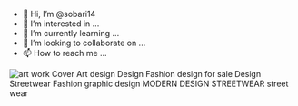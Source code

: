 - 👋 Hi, I’m @sobari14
- 👀 I’m interested in ...
- 🌱 I’m currently learning ...
- 💞️ I’m looking to collaborate on ...
- 📫 How to reach me ...

<!---
sobari14/sobari14 is a ✨ special ✨ repository because its `README.md` (this file) appears on your GitHub profile.
You can click the Preview link to take a look at your changes.
--->
<div class="ImageElement-root-kir ImageElement-loaded-icR"><!--[--><img src="https://mir-s3-cdn-cf.behance.net/project_modules/1400/070820111242417.5ffe3972ee310.jpg" srcset="https://mir-s3-cdn-cf.behance.net/project_modules/disp/070820111242417.5ffe3972ee310.jpg 600w, https://mir-s3-cdn-cf.behance.net/project_modules/max_1200/070820111242417.5ffe3972ee310.jpg 1200w, https://mir-s3-cdn-cf.behance.net/project_modules/1400_opt_1/070820111242417.5ffe3972ee310.jpg 1400w, https://mir-s3-cdn-cf.behance.net/project_modules/fs/070820111242417.5ffe3972ee310.jpg 1920w, https://mir-s3-cdn-cf.behance.net/project_modules/2800_opt_1/070820111242417.5ffe3972ee310.jpg 2800w" sizes="(max-width: 1400px) 100vw, 1400px" class="ImageElement-image-SRv ImageElement-blockPointerEvents-Rkg" alt="art work Cover Art design Design Fashion design for sale Design Streetwear Fashion  graphic design  MODERN DESIGN STREETWEAR street wear" loading="lazy"><!----><!--]--></div>
